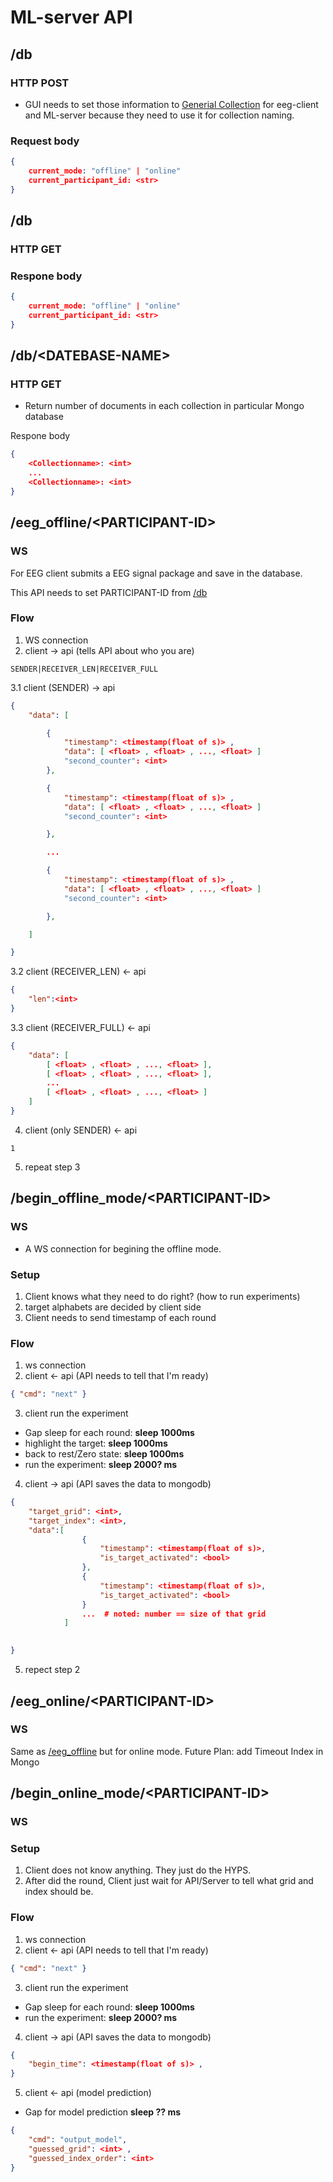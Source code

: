 # ML-server API

## /db

### HTTP POST
- GUI needs to set those information to [Generial Collection]() for eeg-client and ML-server because they need to use it for collection naming.

### Request body

```json
{
    current_mode: "offline" | "online"
    current_participant_id: <str>
}
```

## /db

### HTTP GET

### Respone body

```json
{
    current_mode: "offline" | "online"
    current_participant_id: <str>
}
```

## /db/\<DATEBASE-NAME\>
### HTTP GET
- Return number of documents in each collection in particular Mongo database

Respone body
```json
{ 
    <Collectionname>: <int>
    ... 
    <Collectionname>: <int>
}
```


## /eeg_offline/\<PARTICIPANT-ID>
### WS
For EEG client submits a EEG signal package and save in the database.

This API needs to set PARTICIPANT-ID from [/db](#db)

### Flow
1. WS connection
2. client -> api (tells API about who you are)
```
SENDER|RECEIVER_LEN|RECEIVER_FULL
```
3.1 client (SENDER) -> api 

```json
{
    "data": [

        {
            "timestamp": <timestamp(float of s)> ,
            "data": [ <float> , <float> , ..., <float> ]
            "second_counter": <int> 
        },

        {
            "timestamp": <timestamp(float of s)> ,
            "data": [ <float> , <float> , ..., <float> ]
            "second_counter": <int> 

        },

        ...

        {
            "timestamp": <timestamp(float of s)> ,
            "data": [ <float> , <float> , ..., <float> ]
            "second_counter": <int> 

        },

    ]

}
```
3.2 client (RECEIVER_LEN) <- api 
```json
{
    "len":<int>
} 
```
3.3 client (RECEIVER_FULL) <- api 
```json
{
    "data": [
        [ <float> , <float> , ..., <float> ],
        [ <float> , <float> , ..., <float> ],
        ...
        [ <float> , <float> , ..., <float> ]
    ]
}
```

4. client (only SENDER) <- api

```
1
```
5. repeat step 3

## /begin_offline_mode/\<PARTICIPANT-ID>
### WS
- A WS connection for begining the offline mode.

### Setup
1. Client knows what they need to do right? (how to run experiments)
2. target alphabets are decided by client side
3. Client needs to send timestamp of each round

### Flow
1. ws connection
2. client <- api (API needs to tell that I'm ready)
```json
{ "cmd": "next" }
```
3. client run the experiment
- Gap sleep for each round: **sleep 1000ms**
- highlight the target: **sleep 1000ms**
- back to rest/Zero state: **sleep 1000ms**
- run the experiment: **sleep 2000? ms**

4. client -> api (API saves the data to mongodb)
```json
{
    "target_grid": <int>,
    "target_index": <int>,
    "data":[
                {
                    "timestamp": <timestamp(float of s)>,
                    "is_target_activated": <bool>
                },
                {
                    "timestamp": <timestamp(float of s)>,
                    "is_target_activated": <bool>
                }
                ...  # noted: number == size of that grid
            ]
            

}
```
5. repect step 2

## /eeg_online/\<PARTICIPANT-ID>
### WS
Same as [/eeg_offline](#eeg-offline-participant-id) but for online mode.
Future Plan: add Timeout Index in Mongo


## /begin_online_mode/\<PARTICIPANT-ID>
### WS

### Setup
1. Client does not know anything. They just do the HYPS.
2. After did the round, Client just wait for API/Server to tell what grid and index should be.


### Flow
1. ws connection
2. client <- api (API needs to tell that I'm ready)
```json
{ "cmd": "next" }
```
3. client run the experiment
- Gap sleep for each round: **sleep 1000ms**
- run the experiment: **sleep 2000? ms**

4. client -> api (API saves the data to mongodb)
```json
{
    "begin_time": <timestamp(float of s)> ,
}
```
5. client <- api (model prediction)
- Gap for model prediction **sleep ?? ms**

```json
{
    "cmd": "output_model",
    "guessed_grid": <int> ,
    "guessed_index_order": <int>
}
```